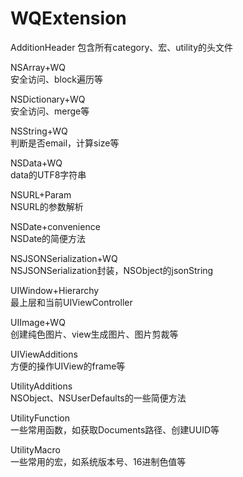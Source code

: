 WQExtension
===========

AdditionHeader
包含所有category、宏、utility的头文件

NSArray+WQ                
安全访问、block遍历等

NSDictionary+WQ           
安全访问、merge等

NSString+WQ               
判断是否email，计算size等

NSData+WQ                 
data的UTF8字符串

NSURL+Param               
NSURL的参数解析

NSDate+convenience        
NSDate的简便方法

NSJSONSerialization+WQ    
NSJSONSerialization封装，NSObject的jsonString

UIWindow+Hierarchy        
最上层和当前UIViewController

UIImage+WQ                
创建纯色图片、view生成图片、图片剪裁等

UIViewAdditions           
方便的操作UIView的frame等

UtilityAdditions          
NSObject、NSUserDefaults的一些简便方法

UtilityFunction           
一些常用函数，如获取Documents路径、创建UUID等

UtilityMacro              
一些常用的宏，如系统版本号、16进制色值等
